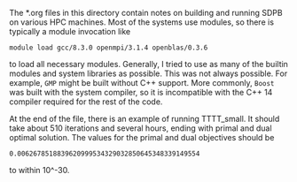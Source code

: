 The *.org files in this directory contain notes on building and
running SDPB on various HPC machines.  Most of the systems use
modules, so there is typically a module invocation like

    module load gcc/8.3.0 openmpi/3.1.4 openblas/0.3.6

to load all necessary modules.  Generally, I tried to use as many of
the builtin modules and system libraries as possible.  This was not
always possible.  For example, `GMP` might be built without C++
support.  More commonly, `Boost` was built with the system compiler,
so it is incompatible with the C++ 14 compiler required for the rest
of the code.

At the end of the file, there is an example of running TTTT_small.  It
should take about 510 iterations and several hours, ending with primal
and dual optimal solution.  The values for the primal and dual objectives should be

    0.0062678518839620999534329032850645348339149554

to within 10^-30.
